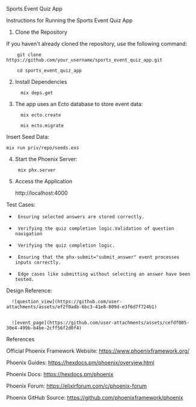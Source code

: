 Sports Event Quiz App

Instructions for Running the Sports Event Quiz App

1. Clone the Repository

If you haven't already cloned the repository, use the following command:

        git clone https://github.com/your_username/sports_event_quiz_app.git

        cd sports_event_quiz_app

2. Install Dependencies

         mix deps.get

3. The app uses an Ecto database to store event data:
   
         mix ecto.create

         mix ecto.migrate

Insert Seed Data:

    mix run priv/repo/seeds.exs

4. Start the Phoenix Server:

        mix phx.server

5. Access the Application

     http://localhost:4000

Test Cases: 

*      Ensuring selected answers are stored correctly.

*      Verifying the quiz completion logic.Validation of question navigation 

*      Verifying the quiz completion logic.

*      Ensuring that the phx-submit="submit_answer" event processes inputs correctly.

*      Edge cases like submitting without selecting an answer have been tested.

Design Reference:

      ![question_view](https://github.com/user-attachments/assets/ef2f0adb-6bc3-41e8-809d-e3f6d7f724b1)


      ![event_page](https://github.com/user-attachments/assets/cefdf005-30e4-499b-b4be-2cff56f2d0f4)

References

Official Phoenix Framework Website: https://www.phoenixframework.org/

Phoenix Guides: https://hexdocs.pm/phoenix/overview.html

Phoenix Docs: https://hexdocs.pm/phoenix

Phoenix Forum: https://elixirforum.com/c/phoenix-forum

Phoenix GitHub Source: https://github.com/phoenixframework/phoenix